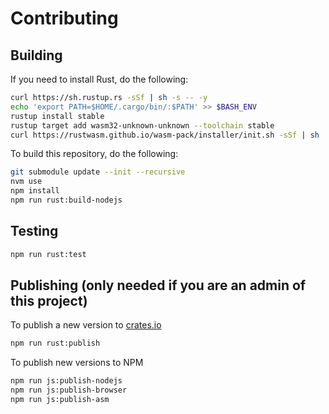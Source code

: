 # Contributing

## Building

If you need to install Rust, do the following:

```bash
curl https://sh.rustup.rs -sSf | sh -s -- -y
echo 'export PATH=$HOME/.cargo/bin/:$PATH' >> $BASH_ENV
rustup install stable
rustup target add wasm32-unknown-unknown --toolchain stable
curl https://rustwasm.github.io/wasm-pack/installer/init.sh -sSf | sh
```

To build this repository, do the following:

```bash
git submodule update --init --recursive
nvm use
npm install
npm run rust:build-nodejs
```

## Testing

```bash
npm run rust:test
```

## Publishing \(only needed if you are an admin of this project\)

To publish a new version to [crates.io](https://crates.io)

```bash
npm run rust:publish
```

To publish new versions to NPM

```bash
npm run js:publish-nodejs
npm run js:publish-browser
npm run js:publish-asm
```
